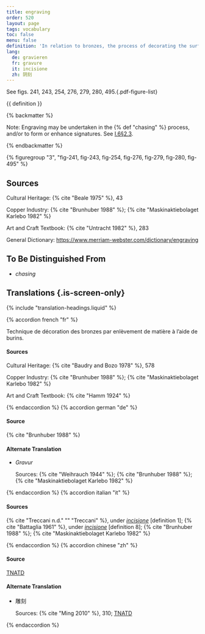 ```yaml
---
title: engraving
order: 520
layout: page
tags: vocabulary
toc: false
menu: false
definition: 'In relation to bronzes, the process of decorating the surface by removing material with a chisel, burin, or graver that creates a V-shaped groove.'
lang:
  de: gravieren
  fr: gravure
  it: incisione
  zh: 阴刻
---
```


See figs. 241, 243, 254, 276, 279, 280, 495.{.pdf-figure-list}

{{ definition }}

{% backmatter %}

Note: Engraving may be undertaken in the {% def "chasing" %} process, and/or to form or enhance signatures. See [I.6§2.3](/vol-1/6/#s2-3).

{% endbackmatter %}

{% figuregroup "3", "fig-241, fig-243, fig-254, fig-276, fig-279, fig-280, fig-495" %}

## Sources

Cultural Heritage: {% cite "Beale 1975" %}, 43

Copper Industry: {% cite "Brunhuber 1988" %}; {% cite "Maskinaktiebolaget Karlebo 1982" %}

Art and Craft Textbook: {% cite "Untracht 1982" %}, 283

General Dictionary: <https://www.merriam-webster.com/dictionary/engraving>

## To Be Distinguished From

- *chasing*

## Translations {.is-screen-only}

<div class="accordion">
{% include "translation-headings.liquid" %}

{% accordion french "fr" %}

Technique de décoration des bronzes par enlèvement de matière à l’aide de burins.

#### Sources

Cultural Heritage: {% cite "Baudry and Bozo 1978" %}, 578

Copper Industry: {% cite "Brunhuber 1988" %}; {% cite "Maskinaktiebolaget Karlebo 1982" %}

Art and Craft Textbook: {% cite "Hamm 1924" %}

{% endaccordion %}
{% accordion german "de" %}

#### Source

{% cite "Brunhuber 1988" %}

#### Alternate Translation

- *Gravur*

    Sources: {% cite "Weihrauch 1944" %}; {% cite "Brunhuber 1988" %}; {% cite "Maskinaktiebolaget Karlebo 1982" %}

{% endaccordion %}
{% accordion italian "it" %}

#### Sources

{% cite "Treccani n.d." "" "Treccani" %}, under [*incisione*](http://www.treccani.it/vocabolario/incisione/) [definition 1]; {% cite "Battaglia 1961" %}, under [*incisione*](http://www.gdli.it/pdf_viewer/Scripts/pdf.js/web/viewer.asp?file=/PDF/GDLI07/GDLI_07_ocr_693.pdf&parola=incisione) [definition 8]; {% cite "Brunhuber 1988" %}; {% cite "Maskinaktiebolaget Karlebo 1982" %}

{% endaccordion %}
{% accordion chinese "zh" %}

#### Source

[TNATD](https://terms.naer.edu.tw/detail/3608499/?index=3)

#### Alternate Translation

- <span lang="zh">雕刻</span>

    Sources: {% cite "Ming 2010" %}, 310; [TNATD](https://terms.naer.edu.tw/detail/14191105/?index=9)

{% endaccordion %}

</div>
